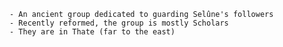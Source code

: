 	- An ancient group dedicated to guarding Selûne's followers
	- Recently reformed, the group is mostly Scholars
	- They are in Thate (far to the east)